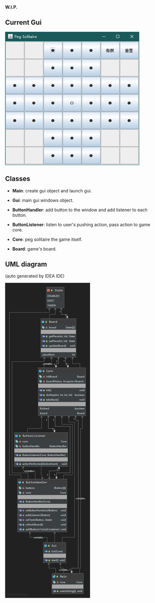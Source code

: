 **W.I.P.**

## Current Gui

![gui](GUI.png)

## Classes

- **Main**: create gui object and launch gui.

- **Gui**: main gui windows object.

- **ButtonHandler**: add button to the window and add listener to each button.

- **ButtonListener**: listen to user's pushing action, pass action to game core.

- **Core**: peg solitaire the game itself.

- **Board**: game's board.


## UML diagram

(auto generated by IDEA IDE)

![UML diagram](uml.png)